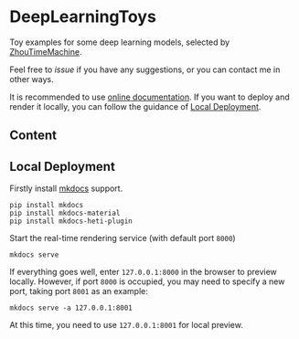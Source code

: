 # DeepLearningToys
Toy examples for some deep learning models, selected by [ZhouTimeMachine](https://github.com/ZhouTimeMachine).

Feel free to *issue* if you have any suggestions, or you can contact me in other ways.

It is recommended to use [online documentation](https://zhoutimemachine.github.io/DeepLearningToys/). If you want to deploy and render it locally, you can follow the guidance of [Local Deployment](#local-deployment).

## Content


## Local Deployment

Firstly install [mkdocs](https://www.mkdocs.org/) support.

```
pip install mkdocs
pip install mkdocs-material
pip install mkdocs-heti-plugin
```

Start the real-time rendering service (with default port `8000`)
```
mkdocs serve
```

If everything goes well, enter `127.0.0.1:8000` in the browser to preview locally. However, if port `8000` is occupied, you may need to specify a new port, taking port `8001` as an example:
```
mkdocs serve -a 127.0.0.1:8001
```

At this time, you need to use `127.0.0.1:8001` for local preview.